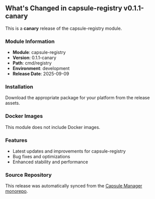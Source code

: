 ## What's Changed in capsule-registry v0.1.1-canary

This is a **canary** release of the capsule-registry module.

### Module Information
- **Module**: capsule-registry
- **Version**: 0.1.1-canary
- **Path**: cmd/registry
- **Environment**: development
- **Release Date**: 2025-09-09

### Installation

Download the appropriate package for your platform from the release assets.

### Docker Images
This module does not include Docker images.

### Features
- Latest updates and improvements for capsule-registry
- Bug fixes and optimizations
- Enhanced stability and performance

### Source Repository
This release was automatically synced from the [Capsule Manager monorepo](https://github.com/Parallels-Corp/capsule-manager).
